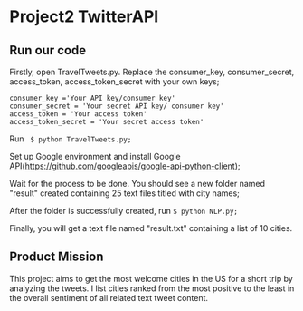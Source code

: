 # Project2 TwitterAPI

## Run our code
Firstly, open TravelTweets.py. Replace the consumer_key, consumer_secret, access_token, access_token_secret with your own keys;

```
consumer_key ='Your API key/consumer key'
consumer_secret = 'Your secret API key/ consumer key'
access_token = 'Your access token'
access_token_secret = 'Your secret access token'
```

Run ``` $ python TravelTweets.py;```

Set up Google environment and install Google API(https://github.com/googleapis/google-api-python-client);

Wait for the process to be done. You should see a new folder named "result" created containing 25 text files titled with city names;

After the folder is successfully created, run ```$ python NLP.py;```

Finally, you will get a text file named "result.txt" containing a list of 10 cities.


## Product Mission

This project aims to get the most welcome cities in the US for a short trip by analyzing the tweets. I list cities ranked from the most positive to the least in the overall sentiment of all related text tweet content.


